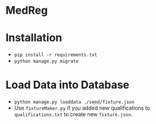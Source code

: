 MedReg
======

# Installation
* `pip install -r requirements.txt`
* `python manage.py migrate`
# Load Data into Database

* `python manage.py loaddata ./seed/fixture.json` 
* Use `fixtureMaker.py` if you added new qualifications to `qualifications.txt` to create new `fixture.json`.
